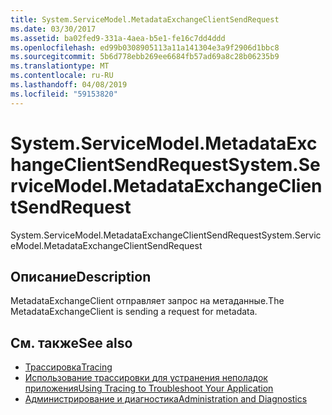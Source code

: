 ```yaml
---
title: System.ServiceModel.MetadataExchangeClientSendRequest
ms.date: 03/30/2017
ms.assetid: ba02fed9-331a-4aea-b5e1-fe16c7dd4ddd
ms.openlocfilehash: ed99b0308905113a11a141304e3a9f2906d1bbc8
ms.sourcegitcommit: 5b6d778ebb269ee6684fb57ad69a8c28b06235b9
ms.translationtype: MT
ms.contentlocale: ru-RU
ms.lasthandoff: 04/08/2019
ms.locfileid: "59153820"
---
```

# <a name="systemservicemodelmetadataexchangeclientsendrequest"></a><span data-ttu-id="f1d35-102">System.ServiceModel.MetadataExchangeClientSendRequest</span><span class="sxs-lookup"><span data-stu-id="f1d35-102">System.ServiceModel.MetadataExchangeClientSendRequest</span></span>
<span data-ttu-id="f1d35-103">System.ServiceModel.MetadataExchangeClientSendRequest</span><span class="sxs-lookup"><span data-stu-id="f1d35-103">System.ServiceModel.MetadataExchangeClientSendRequest</span></span>  
  
## <a name="description"></a><span data-ttu-id="f1d35-104">Описание</span><span class="sxs-lookup"><span data-stu-id="f1d35-104">Description</span></span>  
 <span data-ttu-id="f1d35-105">MetadataExchangeClient отправляет запрос на метаданные.</span><span class="sxs-lookup"><span data-stu-id="f1d35-105">The MetadataExchangeClient is sending a request for metadata.</span></span>  
  
## <a name="see-also"></a><span data-ttu-id="f1d35-106">См. также</span><span class="sxs-lookup"><span data-stu-id="f1d35-106">See also</span></span>

- [<span data-ttu-id="f1d35-107">Трассировка</span><span class="sxs-lookup"><span data-stu-id="f1d35-107">Tracing</span></span>](../../../../../docs/framework/wcf/diagnostics/tracing/index.md)
- [<span data-ttu-id="f1d35-108">Использование трассировки для устранения неполадок приложения</span><span class="sxs-lookup"><span data-stu-id="f1d35-108">Using Tracing to Troubleshoot Your Application</span></span>](../../../../../docs/framework/wcf/diagnostics/tracing/using-tracing-to-troubleshoot-your-application.md)
- [<span data-ttu-id="f1d35-109">Администрирование и диагностика</span><span class="sxs-lookup"><span data-stu-id="f1d35-109">Administration and Diagnostics</span></span>](../../../../../docs/framework/wcf/diagnostics/index.md)
